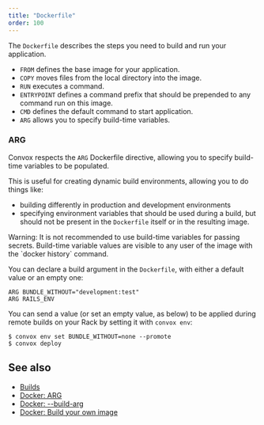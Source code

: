 ```yaml
---
title: "Dockerfile"
order: 100
---
```


The `Dockerfile` describes the steps you need to build and run your application.

* `FROM` defines the base image for your application.
* `COPY` moves files from the local directory into the image.
* `RUN` executes a command.
* `ENTRYPOINT` defines a command prefix that should be prepended to any command run on this image.
* `CMD` defines the default command to start application.
* `ARG` allows you to specify build-time variables.

### ARG

Convox respects the `ARG` Dockerfile directive, allowing you to specify build-time variables to be populated.

This is useful for creating dynamic build environments, allowing you to do things like:
- building differently in production and development environments
- specifying environment variables that should be used during a build, but should not be present in the `Dockerfile` itself or in the resulting image.

<div class="block-callout block-show-callout type-warning" markdown="1">
Warning: It is not recommended to use build-time variables for passing secrets. Build-time variable values are visible to any user of the image with the `docker history` command.
</div>

You can declare a build argument in the `Dockerfile`, with either a default value or an empty one:

```
ARG BUNDLE_WITHOUT="development:test"
ARG RAILS_ENV
```

You can send a value (or set an empty value, as below) to be applied during remote builds on your Rack by setting it with `convox env`:

```
$ convox env set BUNDLE_WITHOUT=none --promote
$ convox deploy
```

## See also

- [Builds](/docs/builds)
- [Docker: ARG](https://docs.docker.com/engine/reference/builder/#arg)
- [Docker: -\-build-arg](https://docs.docker.com/engine/reference/commandline/image_build/#/set-build-time-variables---build-arg)
- [Docker: Build your own image](https://docs.docker.com/engine/getstarted/step_four/)

